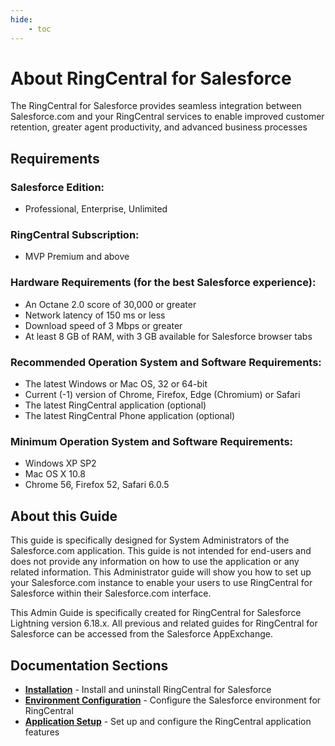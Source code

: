 ```yaml
---
hide:
    - toc
---
```


<style>
img {
    display: block;
    margin-left: auto;
    margin-right: auto;
}
</style>

# About RingCentral for Salesforce

The RingCentral for Salesforce provides seamless integration between Salesforce.com and your RingCentral services to enable improved customer retention, greater agent productivity, and advanced business processes

## Requirements

### Salesforce Edition:

-   Professional, Enterprise, Unlimited

### RingCentral Subscription:

-   MVP Premium and above

### Hardware Requirements (for the best Salesforce experience):

-   An Octane 2.0 score of 30,000 or greater
-   Network latency of 150 ms or less
-   Download speed of 3 Mbps or greater
-   At least 8 GB of RAM, with 3 GB available for Salesforce browser tabs

### Recommended Operation System and Software Requirements:

-   The latest Windows or Mac OS, 32 or 64-bit
-   Current (-1) version of Chrome, Firefox, Edge (Chromium) or Safari
-   The latest RingCentral application (optional)
-   The latest RingCentral Phone application (optional)

### Minimum Operation System and Software Requirements:

-   Windows XP SP2
-   Mac OS X 10.8
-   Chrome 56, Firefox 52, Safari 6.0.5

## About this Guide

This guide is specifically designed for System Administrators of the Salesforce.com application. This guide is not intended for end-users and does not provide any information on how to use the application or any related information. This Administrator guide will show you how to set up your Salesforce.com instance to enable your users to use RingCentral for Salesforce within their Salesforce.com interface.

This Admin Guide is specifically created for RingCentral for Salesforce Lightning version 6.18.x. All previous and related guides for RingCentral for Salesforce can be accessed from the Salesforce AppExchange.

## Documentation Sections

-   **[Installation](admin-installation.md)** - Install and uninstall RingCentral for Salesforce
-   **[Environment Configuration](admin-environment-configuration.md)** - Configure the Salesforce environment for RingCentral
-   **[Application Setup](admin-application-setup.md)** - Set up and configure the RingCentral application features
